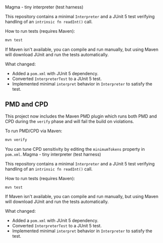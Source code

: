 Magma - tiny interpreter (test harness)

This repository contains a minimal `Interpreter` and a JUnit 5 test verifying handling of an `intrinsic fn readInt()` call.

How to run tests (requires Maven):

```powershell
mvn test
```

If Maven isn't available, you can compile and run manually, but using Maven will download JUnit and run the tests automatically.

What changed:
- Added a `pom.xml` with JUnit 5 dependency.
- Converted `InterpreterTest` to a JUnit 5 test.
- Implemented minimal `interpret` behavior in `Interpreter` to satisfy the test.

PMD and CPD
-----------
This project now includes the Maven PMD plugin which runs both PMD and CPD during the `verify` phase and will fail the build on violations.

To run PMD/CPD via Maven:

```powershell
mvn verify
```

You can tune CPD sensitivity by editing the `minimumTokens` property in `pom.xml`.
Magma - tiny interpreter (test harness)

This repository contains a minimal `Interpreter` and a JUnit 5 test verifying handling of an `intrinsic fn readInt()` call.

How to run tests (requires Maven):

```powershell
mvn test
```

If Maven isn't available, you can compile and run manually, but using Maven will download JUnit and run the tests automatically.

What changed:
- Added a `pom.xml` with JUnit 5 dependency.
- Converted `InterpreterTest` to a JUnit 5 test.
- Implemented minimal `interpret` behavior in `Interpreter` to satisfy the test.

